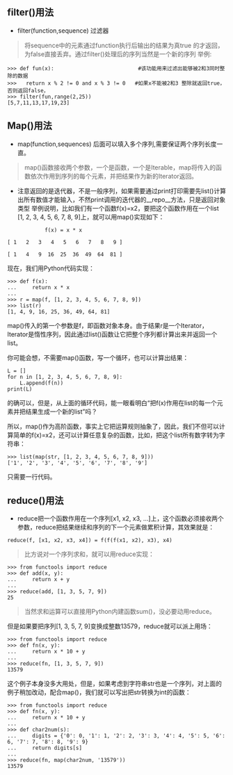 ## filter()用法
* filter(function,sequence) 过滤器
> 将sequence中的元素通过function执行后输出的结果为真true 的才返回，为false直接丢弃。通过filter()处理后的序列当然是一个新的序列
举例:

```
>>> def fun(x):                           #该功能用来过滤出能够被2和3同时整除的数据
>>>   return x % 2 != 0 and x % 3 != 0   #如果x不能被2和3 整除就返回true，否则返回false，
>>> filter(fun,range(2,25))
[5,7,11,13,17,19,23]
```

## Map()用法
* map(function,sequences) 后面可以填入多个序列,需要保证两个序列长度一直。
> map()函数接收两个参数，一个是函数，一个是Iterable，map将传入的函数依次作用到序列的每个元素，并把结果作为新的Iterator返回。
* 注意返回的是迭代器，不是一般序列，如果需要通过print打印需要先list()计算出所有数值才能输入，不然print调用的迭代器的__repo__方法，只是返回对象类型
举例说明，比如我们有一个函数f(x)=x2，要把这个函数作用在一个list [1, 2, 3, 4, 5, 6, 7, 8, 9]上，就可以用map()实现如下：
```
            f(x) = x * x

[ 1   2   3   4   5   6   7   8   9 ]

[ 1   4   9  16  25  36  49  64  81 ]

```
现在，我们用Python代码实现：
```
>>> def f(x):
...     return x * x
...
>>> r = map(f, [1, 2, 3, 4, 5, 6, 7, 8, 9])
>>> list(r)
[1, 4, 9, 16, 25, 36, 49, 64, 81]
```
map()传入的第一个参数是f，即函数对象本身。由于结果r是一个Iterator，Iterator是惰性序列，因此通过list()函数让它把整个序列都计算出来并返回一个list。

你可能会想，不需要map()函数，写一个循环，也可以计算出结果：
```
L = []
for n in [1, 2, 3, 4, 5, 6, 7, 8, 9]:
    L.append(f(n))
print(L)
```
的确可以，但是，从上面的循环代码，能一眼看明白“把f(x)作用在list的每一个元素并把结果生成一个新的list”吗？

所以，map()作为高阶函数，事实上它把运算规则抽象了，因此，我们不但可以计算简单的f(x)=x2，还可以计算任意复杂的函数，比如，把这个list所有数字转为字符串：

```
>>> list(map(str, [1, 2, 3, 4, 5, 6, 7, 8, 9]))
['1', '2', '3', '4', '5', '6', '7', '8', '9']
```

只需要一行代码。

## reduce()用法
* reduce把一个函数作用在一个序列[x1, x2, x3, ...]上，这个函数必须接收两个参数，reduce把结果继续和序列的下一个元素做累积计算，其效果就是：
```
reduce(f, [x1, x2, x3, x4]) = f(f(f(x1, x2), x3), x4)
```
> 比方说对一个序列求和，就可以用reduce实现：

```
>>> from functools import reduce
>>> def add(x, y):
...     return x + y
...
>>> reduce(add, [1, 3, 5, 7, 9])
25
```
> 当然求和运算可以直接用Python内建函数sum()，没必要动用reduce。

但是如果要把序列[1, 3, 5, 7, 9]变换成整数13579，reduce就可以派上用场：

```
>>> from functools import reduce
>>> def fn(x, y):
...     return x * 10 + y
...
>>> reduce(fn, [1, 3, 5, 7, 9])
13579
```
这个例子本身没多大用处，但是，如果考虑到字符串str也是一个序列，对上面的例子稍加改动，配合map()，我们就可以写出把str转换为int的函数：
```
>>> from functools import reduce
>>> def fn(x, y):
...     return x * 10 + y
...
>>> def char2num(s):
...     digits = {'0': 0, '1': 1, '2': 2, '3': 3, '4': 4, '5': 5, '6': 6, '7': 7, '8': 8, '9': 9}
...     return digits[s]
...
>>> reduce(fn, map(char2num, '13579'))
13579
```
